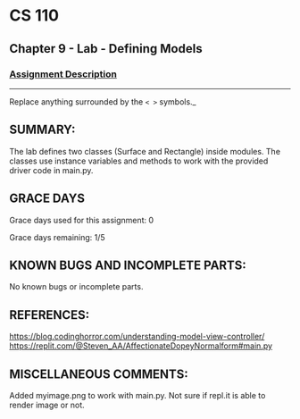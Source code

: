 # CS 110
## Chapter 9 - Lab - Defining Models

### [Assignment Description](https://docs.google.com/document/d/15DfkIaMl1zTHGfpNH6NFQGl9UYp_GamYK79O8CZCddc/edit?usp=sharing)

***
Replace anything surrounded by the `< >` symbols._

## SUMMARY:
The lab defines two classes (Surface and Rectangle) inside modules. The classes use instance variables and methods to work with the provided driver code in main.py.

## GRACE DAYS
Grace days used for this assignment: 0

Grace days remaining: 1/5

## KNOWN BUGS AND INCOMPLETE PARTS:
 No known bugs or incomplete parts. 

## REFERENCES:
https://blog.codinghorror.com/understanding-model-view-controller/
https://replit.com/@Steven_AA/AffectionateDopeyNormalform#main.py

## MISCELLANEOUS COMMENTS:
Added myimage.png to work with main.py. Not sure if repl.it is able to render image or not.  
